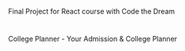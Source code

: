 Final Project for React course with Code the Dream

#

College Planner - Your Admission & College Planner
